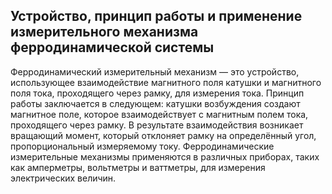 ## Устройство, принцип работы и применение измерительного механизма ферродинамической системы
Ферродинамический измерительный механизм — это устройство, использующее взаимодействие магнитного поля катушки и магнитного поля тока, проходящего через рамку, для измерения тока. Принцип работы заключается в следующем: катушки возбуждения создают магнитное поле, которое взаимодействует с магнитным полем тока, проходящего через рамку. В результате взаимодействия возникает вращающий момент, который отклоняет рамку на определённый угол, пропорциональный измеряемому току. Ферродинамические измерительные механизмы применяются в различных приборах, таких как амперметры, вольтметры и ваттметры, для измерения электрических величин.
